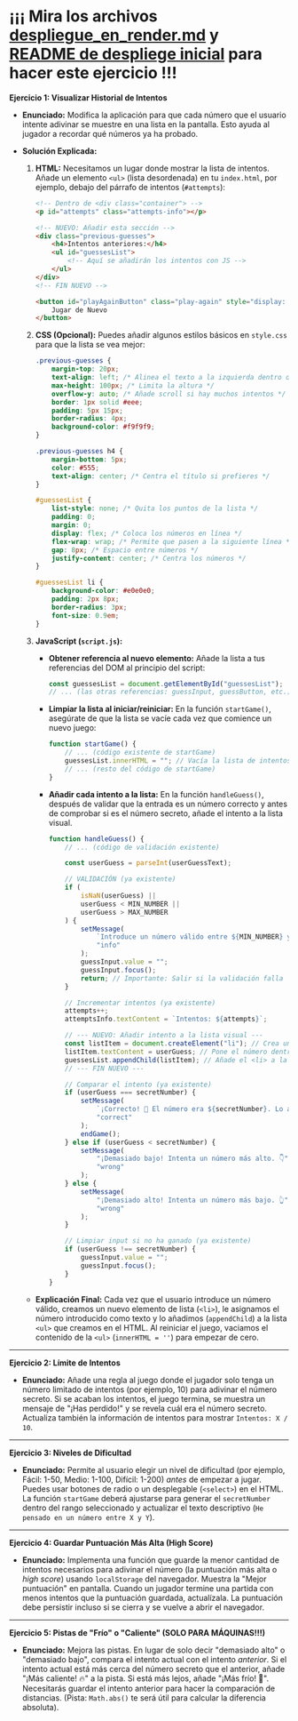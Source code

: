 # ¡¡¡ Mira los archivos [despliegue_en_render.md](../despliegue_en_render.md) y [README de despliege inicial](../despliege_inicial/readme.md) para hacer este ejercicio !!!

**Ejercicio 1: Visualizar Historial de Intentos**

-   **Enunciado:** Modifica la aplicación para que cada número que el usuario intente adivinar se muestre en una lista en la pantalla. Esto ayuda al jugador a recordar qué números ya ha probado.

-   **Solución Explicada:**

    1.  **HTML:** Necesitamos un lugar donde mostrar la lista de intentos. Añade un elemento `<ul>` (lista desordenada) en tu `index.html`, por ejemplo, debajo del párrafo de intentos (`#attempts`):

        ```html
        <!-- Dentro de <div class="container"> -->
        <p id="attempts" class="attempts-info"></p>

        <!-- NUEVO: Añadir esta sección -->
        <div class="previous-guesses">
            <h4>Intentos anteriores:</h4>
            <ul id="guessesList">
                <!-- Aquí se añadirán los intentos con JS -->
            </ul>
        </div>
        <!-- FIN NUEVO -->

        <button id="playAgainButton" class="play-again" style="display: none;">
            Jugar de Nuevo
        </button>
        ```

    2.  **CSS (Opcional):** Puedes añadir algunos estilos básicos en `style.css` para que la lista se vea mejor:

        ```css
        .previous-guesses {
            margin-top: 20px;
            text-align: left; /* Alinea el texto a la izquierda dentro de esta sección */
            max-height: 100px; /* Limita la altura */
            overflow-y: auto; /* Añade scroll si hay muchos intentos */
            border: 1px solid #eee;
            padding: 5px 15px;
            border-radius: 4px;
            background-color: #f9f9f9;
        }

        .previous-guesses h4 {
            margin-bottom: 5px;
            color: #555;
            text-align: center; /* Centra el título si prefieres */
        }

        #guessesList {
            list-style: none; /* Quita los puntos de la lista */
            padding: 0;
            margin: 0;
            display: flex; /* Coloca los números en línea */
            flex-wrap: wrap; /* Permite que pasen a la siguiente línea */
            gap: 8px; /* Espacio entre números */
            justify-content: center; /* Centra los números */
        }

        #guessesList li {
            background-color: #e0e0e0;
            padding: 2px 8px;
            border-radius: 3px;
            font-size: 0.9em;
        }
        ```

    3.  **JavaScript (`script.js`):**

        -   **Obtener referencia al nuevo elemento:** Añade la lista a tus referencias del DOM al principio del script:
            ```javascript
            const guessesList = document.getElementById("guessesList");
            // ... (las otras referencias: guessInput, guessButton, etc.)
            ```
        -   **Limpiar la lista al iniciar/reiniciar:** En la función `startGame()`, asegúrate de que la lista se vacíe cada vez que comience un nuevo juego:
            ```javascript
            function startGame() {
                // ... (código existente de startGame)
                guessesList.innerHTML = ""; // Vacía la lista de intentos anteriores
                // ... (resto del código de startGame)
            }
            ```
        -   **Añadir cada intento a la lista:** En la función `handleGuess()`, después de validar que la entrada es un número correcto y antes de comprobar si es el número secreto, añade el intento a la lista visual.

            ```javascript
            function handleGuess() {
                // ... (código de validación existente)

                const userGuess = parseInt(userGuessText);

                // VALIDACIÓN (ya existente)
                if (
                    isNaN(userGuess) ||
                    userGuess < MIN_NUMBER ||
                    userGuess > MAX_NUMBER
                ) {
                    setMessage(
                        `Introduce un número válido entre ${MIN_NUMBER} y ${MAX_NUMBER}.`,
                        "info"
                    );
                    guessInput.value = "";
                    guessInput.focus();
                    return; // Importante: Salir si la validación falla
                }

                // Incrementar intentos (ya existente)
                attempts++;
                attemptsInfo.textContent = `Intentos: ${attempts}`;

                // --- NUEVO: Añadir intento a la lista visual ---
                const listItem = document.createElement("li"); // Crea un elemento <li>
                listItem.textContent = userGuess; // Pone el número dentro del <li>
                guessesList.appendChild(listItem); // Añade el <li> a la lista <ul>
                // --- FIN NUEVO ---

                // Comparar el intento (ya existente)
                if (userGuess === secretNumber) {
                    setMessage(
                        `¡Correcto! 🎉 El número era ${secretNumber}. Lo adivinaste en ${attempts} intentos.`,
                        "correct"
                    );
                    endGame();
                } else if (userGuess < secretNumber) {
                    setMessage(
                        "¡Demasiado bajo! Intenta un número más alto. 👇",
                        "wrong"
                    );
                } else {
                    setMessage(
                        "¡Demasiado alto! Intenta un número más bajo. 👆",
                        "wrong"
                    );
                }

                // Limpiar input si no ha ganado (ya existente)
                if (userGuess !== secretNumber) {
                    guessInput.value = "";
                    guessInput.focus();
                }
            }
            ```

    -   **Explicación Final:** Cada vez que el usuario introduce un número válido, creamos un nuevo elemento de lista (`<li>`), le asignamos el número introducido como texto y lo añadimos (`appendChild`) a la lista `<ul>` que creamos en el HTML. Al reiniciar el juego, vaciamos el contenido de la `<ul>` (`innerHTML = ''`) para empezar de cero.

---

**Ejercicio 2: Límite de Intentos**

-   **Enunciado:** Añade una regla al juego donde el jugador solo tenga un número limitado de intentos (por ejemplo, 10) para adivinar el número secreto. Si se acaban los intentos, el juego termina, se muestra un mensaje de "¡Has perdido!" y se revela cuál era el número secreto. Actualiza también la información de intentos para mostrar `Intentos: X / 10`.

---

**Ejercicio 3: Niveles de Dificultad**

-   **Enunciado:** Permite al usuario elegir un nivel de dificultad (por ejemplo, Fácil: 1-50, Medio: 1-100, Difícil: 1-200) _antes_ de empezar a jugar. Puedes usar botones de radio o un desplegable (`<select>`) en el HTML. La función `startGame` deberá ajustarse para generar el `secretNumber` dentro del rango seleccionado y actualizar el texto descriptivo (`He pensado en un número entre X y Y`).

---

**Ejercicio 4: Guardar Puntuación Más Alta (High Score)**

-   **Enunciado:** Implementa una función que guarde la menor cantidad de intentos necesarios para adivinar el número (la puntuación más alta o _high score_) usando `localStorage` del navegador. Muestra la "Mejor puntuación" en pantalla. Cuando un jugador termine una partida con menos intentos que la puntuación guardada, actualízala. La puntuación debe persistir incluso si se cierra y se vuelve a abrir el navegador.

---

**Ejercicio 5: Pistas de "Frío" o "Caliente" (SOLO PARA MÁQUINAS!!!)**

-   **Enunciado:** Mejora las pistas. En lugar de solo decir "demasiado alto" o "demasiado bajo", compara el intento actual con el intento _anterior_. Si el intento actual está más cerca del número secreto que el anterior, añade "¡Más caliente! 🔥" a la pista. Si está más lejos, añade "¡Más frío! 🥶". Necesitarás guardar el intento anterior para hacer la comparación de distancias. (Pista: `Math.abs()` te será útil para calcular la diferencia absoluta).
